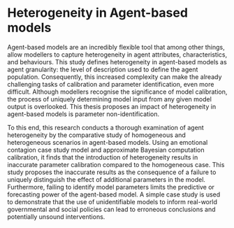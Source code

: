 # Heterogeneity in Agent-based models 
Agent-based models are an incredibly flexible tool that among other things, allow modellers to capture heterogeneity in agent attributes, characteristics, and behaviours. This study defines heterogeneity in agent-based models as agent granularity: the level of description used to define the agent population. Consequently, this increased complexity can make the already challenging tasks of calibration and parameter identification, even more difficult. Although modellers recognise the significance of model calibration, the process of uniquely determining model input from any given model output is overlooked. This thesis proposes an impact of heterogeneity in agent-based models is parameter non-identification.
 
 To this end, this research conducts a thorough examination of agent heterogeneity by the comparative study of homogeneous and heterogeneous scenarios in agent-based models. Using an emotional contagion case study model and approximate Bayesian computation calibration, it finds that the introduction of heterogeneity results in inaccurate parameter calibration compared to the homogeneous case. This study proposes the inaccurate results as the consequence of a failure to uniquely distinguish the effect of additional parameters in the model. Furthermore, failing to identify model parameters limits the predictive or forecasting power of the agent-based model. A simple case study is used to demonstrate that the use of unidentifiable models to inform real-world governmental and social policies can lead to erroneous conclusions and potentially unsound interventions.
